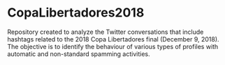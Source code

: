# CopaLibertadores2018
Repository created to analyze the Twitter conversations that include hashtags related to the 2018 Copa Libertadores final (December 9, 2018). The objective is to identify the behaviour of various types of profiles with automatic and non-standard spamming activities.
